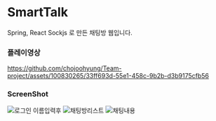 # SmartTalk
Spring, React Sockjs 로 만든 채팅방 웹입니다.

### 플레이영상
https://github.com/chojoohyung/Team-project/assets/100830265/33ff693d-55e1-458c-9b2b-d3b9175cfb56



### ScreenShot
![로그인 이름입력후](https://github.com/chojoohyung/Team-project/assets/100830265/f2c24eab-aee0-4513-8f4b-c59a9ef165fe)
![채팅방리스트](https://github.com/chojoohyung/Team-project/assets/100830265/f596473a-4314-4775-a440-d049291e6ca4)
![채팅내용](https://github.com/chojoohyung/Team-project/assets/100830265/0a63258e-6c3b-4eb0-b379-32684b73459f)
